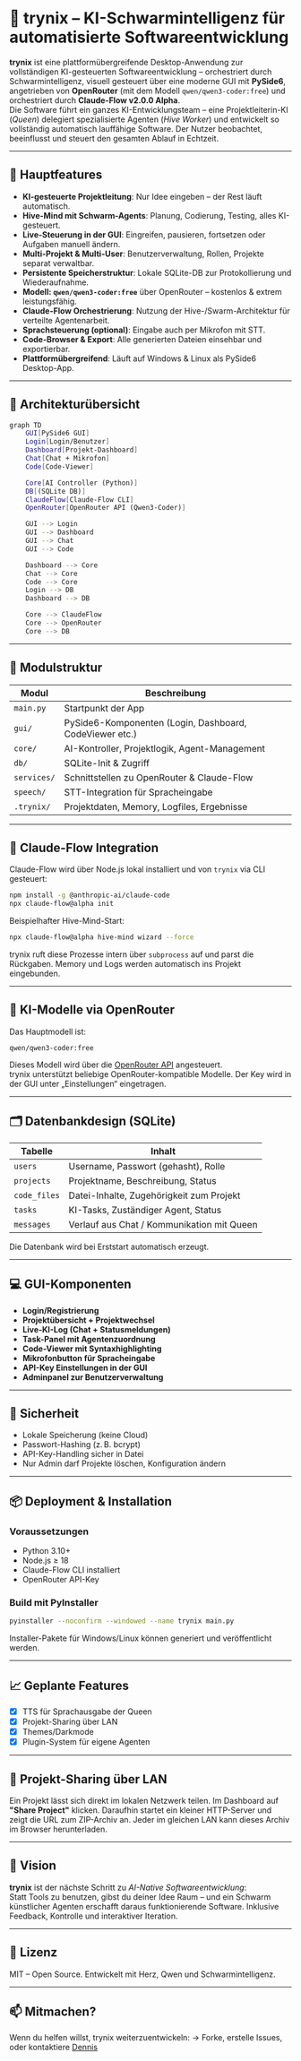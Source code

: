 # 🧠 trynix – KI-Schwarmintelligenz für automatisierte Softwareentwicklung

**trynix** ist eine plattformübergreifende Desktop-Anwendung zur vollständigen KI-gesteuerten Softwareentwicklung – orchestriert durch Schwarmintelligenz, visuell gesteuert über eine moderne GUI mit **PySide6**, angetrieben von **OpenRouter** (mit dem Modell `qwen/qwen3-coder:free`) und orchestriert durch **Claude-Flow v2.0.0 Alpha**.  
Die Software führt ein ganzes KI-Entwicklungsteam – eine Projektleiterin-KI (*Queen*) delegiert spezialisierte Agenten (*Hive Worker*) und entwickelt so vollständig automatisch lauffähige Software. Der Nutzer beobachtet, beeinflusst und steuert den gesamten Ablauf in Echtzeit.

---

## 🚀 Hauptfeatures

- **KI-gesteuerte Projektleitung**: Nur Idee eingeben – der Rest läuft automatisch.
- **Hive-Mind mit Schwarm-Agents**: Planung, Codierung, Testing, alles KI-gesteuert.
- **Live-Steuerung in der GUI**: Eingreifen, pausieren, fortsetzen oder Aufgaben manuell ändern.
- **Multi-Projekt & Multi-User**: Benutzerverwaltung, Rollen, Projekte separat verwaltbar.
- **Persistente Speicherstruktur**: Lokale SQLite-DB zur Protokollierung und Wiederaufnahme.
- **Modell: `qwen/qwen3-coder:free`** über OpenRouter – kostenlos & extrem leistungsfähig.
- **Claude-Flow Orchestrierung**: Nutzung der Hive-/Swarm-Architektur für verteilte Agentenarbeit.
- **Sprachsteuerung (optional)**: Eingabe auch per Mikrofon mit STT.
- **Code-Browser & Export**: Alle generierten Dateien einsehbar und exportierbar.
- **Plattformübergreifend**: Läuft auf Windows & Linux als PySide6 Desktop-App.

---

## 🧬 Architekturübersicht

```bash
graph TD
    GUI[PySide6 GUI]
    Login[Login/Benutzer]
    Dashboard[Projekt-Dashboard]
    Chat[Chat + Mikrofon]
    Code[Code-Viewer]

    Core[AI Controller (Python)]
    DB[(SQLite DB)]
    ClaudeFlow[Claude-Flow CLI]
    OpenRouter[OpenRouter API (Qwen3-Coder)]

    GUI --> Login
    GUI --> Dashboard
    GUI --> Chat
    GUI --> Code

    Dashboard --> Core
    Chat --> Core
    Code --> Core
    Login --> DB
    Dashboard --> DB

    Core --> ClaudeFlow
    Core --> OpenRouter
    Core --> DB
```

---

## 📁 Modulstruktur

| Modul             | Beschreibung |
|-------------------|--------------|
| `main.py`         | Startpunkt der App |
| `gui/`            | PySide6-Komponenten (Login, Dashboard, CodeViewer etc.) |
| `core/`           | AI-Kontroller, Projektlogik, Agent-Management |
| `db/`             | SQLite-Init & Zugriff |
| `services/`       | Schnittstellen zu OpenRouter & Claude-Flow |
| `speech/`         | STT-Integration für Spracheingabe |
| `.trynix/`        | Projektdaten, Memory, Logfiles, Ergebnisse |

---

## 🧠 Claude-Flow Integration

Claude-Flow wird über Node.js lokal installiert und von `trynix` via CLI gesteuert:

```bash
npm install -g @anthropic-ai/claude-code
npx claude-flow@alpha init
```

Beispielhafter Hive-Mind-Start:
```bash
npx claude-flow@alpha hive-mind wizard --force
```

trynix ruft diese Prozesse intern über `subprocess` auf und parst die Rückgaben. Memory und Logs werden automatisch ins Projekt eingebunden.

---

## 🧠 KI-Modelle via OpenRouter

Das Hauptmodell ist:

```
qwen/qwen3-coder:free
```

Dieses Modell wird über die [OpenRouter API](https://openrouter.ai/) angesteuert.  
trynix unterstützt beliebige OpenRouter-kompatible Modelle. Der Key wird in der GUI unter „Einstellungen“ eingetragen.

---

## 🗂 Datenbankdesign (SQLite)

| Tabelle         | Inhalt |
|------------------|--------|
| `users`          | Username, Passwort (gehasht), Rolle |
| `projects`       | Projektname, Beschreibung, Status |
| `code_files`     | Datei-Inhalte, Zugehörigkeit zum Projekt |
| `tasks`          | KI-Tasks, Zuständiger Agent, Status |
| `messages`       | Verlauf aus Chat / Kommunikation mit Queen |

Die Datenbank wird bei Erststart automatisch erzeugt.

---

## 💻 GUI-Komponenten

- **Login/Registrierung**
- **Projektübersicht + Projektwechsel**
- **Live-KI-Log (Chat + Statusmeldungen)**
- **Task-Panel mit Agentenzuordnung**
- **Code-Viewer mit Syntaxhighlighting**
- **Mikrofonbutton für Spracheingabe**
- **API-Key Einstellungen in der GUI**
- **Adminpanel zur Benutzerverwaltung**

---

## 🔐 Sicherheit

- Lokale Speicherung (keine Cloud)
- Passwort-Hashing (z. B. bcrypt)
- API-Key-Handling sicher in Datei
- Nur Admin darf Projekte löschen, Konfiguration ändern

---

## 📦 Deployment & Installation

### Voraussetzungen

- Python 3.10+
- Node.js ≥ 18
- Claude-Flow CLI installiert
- OpenRouter API-Key

### Build mit PyInstaller

```bash
pyinstaller --noconfirm --windowed --name trynix main.py
```

Installer-Pakete für Windows/Linux können generiert und veröffentlicht werden.

---

## 📈 Geplante Features

- [x] TTS für Sprachausgabe der Queen
- [x] Projekt-Sharing über LAN
- [x] Themes/Darkmode
- [x] Plugin-System für eigene Agenten

---

## 📡 Projekt-Sharing über LAN

Ein Projekt lässt sich direkt im lokalen Netzwerk teilen. Im Dashboard auf
**"Share Project"** klicken. Daraufhin startet ein kleiner HTTP-Server und zeigt
die URL zum ZIP-Archiv an. Jeder im gleichen LAN kann dieses Archiv im Browser
herunterladen.

---

## 🧠 Vision

**trynix** ist der nächste Schritt zu *AI-Native Softwareentwicklung*:  
Statt Tools zu benutzen, gibst du deiner Idee Raum – und ein Schwarm künstlicher Agenten erschafft daraus funktionierende Software. Inklusive Feedback, Kontrolle und interaktiver Iteration.

---

## 👑 Lizenz

MIT – Open Source. Entwickelt mit Herz, Qwen und Schwarmintelligenz.

---

## 📫 Mitmachen?

Wenn du helfen willst, trynix weiterzuentwickeln:
→ Forke, erstelle Issues, oder kontaktiere [Dennis](https://github.com/meinzeug)

